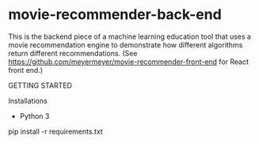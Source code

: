 # movie-recommender-back-end

This is the backend piece of a machine learning education tool that uses a movie recommendation engine to demonstrate how different algorithms return different recommendations.
(See https://github.com/meyermeyer/movie-recommender-front-end for React front end.)


GETTING STARTED

Installations
- Python 3

pip install -r requirements.txt

